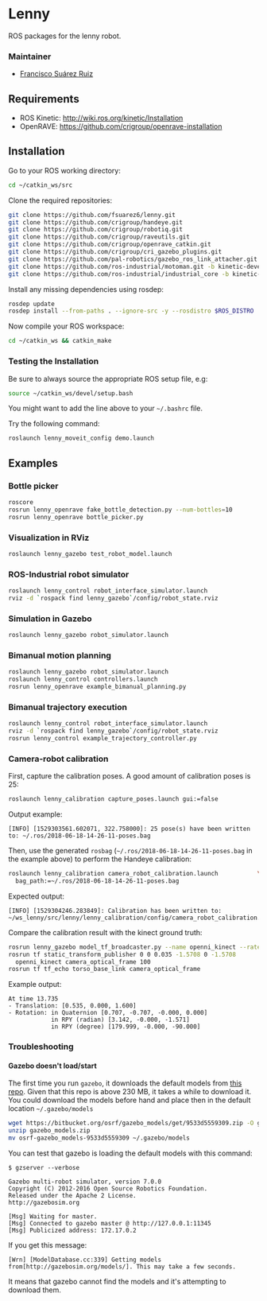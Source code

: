 # Lenny

ROS packages for the lenny robot.

### Maintainer
* [Francisco Suárez Ruiz](http://fsuarez6.github.io)

## Requirements
* ROS Kinetic: http://wiki.ros.org/kinetic/Installation
* OpenRAVE: https://github.com/crigroup/openrave-installation

## Installation

Go to your ROS working directory:
```bash
cd ~/catkin_ws/src
```

Clone the required repositories:
```bash
git clone https://github.com/fsuarez6/lenny.git
git clone https://github.com/crigroup/handeye.git
git clone https://github.com/crigroup/robotiq.git
git clone https://github.com/crigroup/raveutils.git
git clone https://github.com/crigroup/openrave_catkin.git
git clone https://github.com/crigroup/cri_gazebo_plugins.git
git clone https://github.com/pal-robotics/gazebo_ros_link_attacher.git
git clone https://github.com/ros-industrial/motoman.git -b kinetic-devel
git clone https://github.com/ros-industrial/industrial_core -b kinetic-devel
```

Install any missing dependencies using rosdep:
```bash
rosdep update
rosdep install --from-paths . --ignore-src -y --rosdistro $ROS_DISTRO
```

Now compile your ROS workspace:
```bash
cd ~/catkin_ws && catkin_make
```

### Testing the Installation

Be sure to always source the appropriate ROS setup file, e.g:
```bash
source ~/catkin_ws/devel/setup.bash
```

You might want to add the line above to your `~/.bashrc` file.

Try the following command:
```bash
roslaunch lenny_moveit_config demo.launch
```

## Examples

### Bottle picker

```bash
roscore
rosrun lenny_openrave fake_bottle_detection.py --num-bottles=10
rosrun lenny_openrave bottle_picker.py
```

### Visualization in RViz

```bash
roslaunch lenny_gazebo test_robot_model.launch
```

### ROS-Industrial robot simulator

```bash
roslaunch lenny_control robot_interface_simulator.launch
rviz -d `rospack find lenny_gazebo`/config/robot_state.rviz
```

### Simulation in Gazebo

```bash
roslaunch lenny_gazebo robot_simulator.launch
```

### Bimanual motion planning

```bash
roslaunch lenny_gazebo robot_simulator.launch
roslaunch lenny_control controllers.launch
rosrun lenny_openrave example_bimanual_planning.py
```

### Bimanual trajectory execution

```bash
roslaunch lenny_control robot_interface_simulator.launch
rviz -d `rospack find lenny_gazebo`/config/robot_state.rviz
rosrun lenny_control example_trajectory_controller.py
```

### Camera-robot calibration

First, capture the calibration poses. A good amount of calibration poses is 25:
```bash
roslaunch lenny_calibration capture_poses.launch gui:=false
```

Output example:
```
[INFO] [1529303561.602071, 322.758000]: 25 pose(s) have been written to: ~/.ros/2018-06-18-14-26-11-poses.bag
```

Then, use the generated `rosbag` (`~/.ros/2018-06-18-14-26-11-poses.bag` in the example above) to perform the Handeye
calibration:

```bash
roslaunch lenny_calibration camera_robot_calibration.launch           \
  bag_path:=~/.ros/2018-06-18-14-26-11-poses.bag
```

Expected output:
```
[INFO] [1529304246.283849]: Calibration has been written to: ~/ws_lenny/src/lenny/lenny_calibration/config/camera_robot_calibration.yaml
```

Compare the calibration result with the kinect ground truth:
```bash
rosrun lenny_gazebo model_tf_broadcaster.py --name openni_kinect --rate 10
rosrun tf static_transform_publisher 0 0 0.035 -1.5708 0 -1.5708              \
  openni_kinect camera_optical_frame 100
rosrun tf tf_echo torso_base_link camera_optical_frame
```

Example output:
```
At time 13.735
- Translation: [0.535, 0.000, 1.600]
- Rotation: in Quaternion [0.707, -0.707, -0.000, 0.000]
            in RPY (radian) [3.142, -0.000, -1.571]
            in RPY (degree) [179.999, -0.000, -90.000]
```


### Troubleshooting

#### Gazebo doesn't load/start

The first time you run `gazebo`, it downloads the default models from [this
repo](https://bitbucket.org/osrf/gazebo_models/src/default/). Given that this repo is above 230 MB, it takes a while to
download it. You could download the models before hand and place then in the default location `~/.gazebo/models`

```bash
wget https://bitbucket.org/osrf/gazebo_models/get/9533d5559309.zip -O gazebo_models.zip
unzip gazebo_models.zip
mv osrf-gazebo_models-9533d5559309 ~/.gazebo/models
```

You can test that gazebo is loading the default models with this command:
```
$ gzserver --verbose

Gazebo multi-robot simulator, version 7.0.0
Copyright (C) 2012-2016 Open Source Robotics Foundation.
Released under the Apache 2 License.
http://gazebosim.org

[Msg] Waiting for master.
[Msg] Connected to gazebo master @ http://127.0.0.1:11345
[Msg] Publicized address: 172.17.0.2
```

If you get this message:
```
[Wrn] [ModelDatabase.cc:339] Getting models from[http://gazebosim.org/models/]. This may take a few seconds.
```

It means that gazebo cannot find the models and it's attempting to download them.

